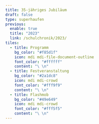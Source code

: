 ```yaml
---
title: 35-jähriges Jubiläum
draft: false
type: superhaufen
previous:
  enable: true
  title: "2023"
  link: /schulchronik/2023/
tiles:
  - title: Programm
    bg_color: "#f85d1f"
    icon: mdi mdi-file-document-outline
    font_color: "#ffffff"
    content: "\ \n"
  - title: Festveranstaltung
    bg_color: "#2a1dc8"
    icon: mdi mdi-crowd
    font_color: "#fff9f9"
    content: "\ \n"
  - title: Flashmob
    bg_color: "#49e649"
    icon: mdi mdi-crowd
    font_color: "#fff5f5"
    content: "\ \n"
---
```

